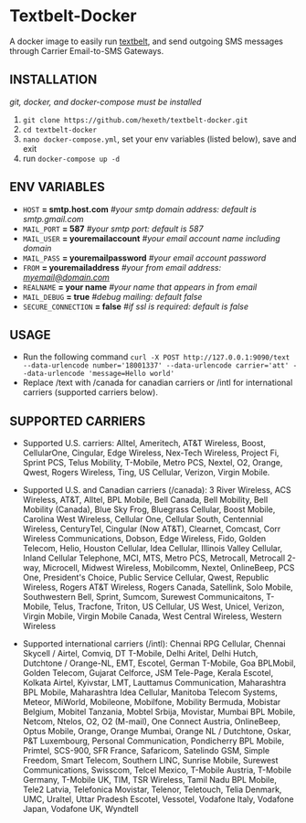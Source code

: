 # Textbelt-Docker
A docker image to easily run [textbelt](https://github.com/typpo/textbelt), and send outgoing SMS messages through Carrier Email-to-SMS Gateways.

## INSTALLATION
*git, docker, and docker-compose must be installed*

1. `git clone https://github.com/hexeth/textbelt-docker.git`
1. `cd textbelt-docker`
1. `nano docker-compose.yml`, set your env variables (listed below), save and exit
1. run `docker-compose up -d` 

## ENV VARIABLES
* `HOST` **= smtp.host.com** *#your smtp domain address: default is smtp.gmail.com*
* `MAIL_PORT` **= 587** *#your smtp port: default is 587*
* `MAIL_USER` **= youremailaccount** *#your email account name including domain*
* `MAIL_PASS` **= youremailpassword** *#your email account password*
* `FROM` **= youremailaddress** *#your from email address: myemail@domain.com*
* `REALNAME` **= your name** *#your name that appears in from email*
* `MAIL_DEBUG` **= true** *#debug mailing: default false*
* `SECURE_CONNECTION` **= false** *#if ssl is required: default is false*

## USAGE

* Run the following command `curl -X POST http://127.0.0.1:9090/text --data-urlencode number='18001337' --data-urlencode carrier='att' --data-urlencode 'message=Hello world'`
* Replace /text with /canada for canadian carriers or /intl for international carriers (supported carriers below).


## SUPPORTED CARRIERS
* Supported U.S. carriers: Alltel, Ameritech, AT&T Wireless, Boost, CellularOne, Cingular, Edge Wireless, Nex-Tech Wireless, Project Fi, Sprint PCS, Telus Mobility, T-Mobile, Metro PCS, Nextel, O2, Orange, Qwest, Rogers Wireless, Ting, US Cellular, Verizon, Virgin Mobile.

* Supported U.S. and Canadian carriers (/canada): 3 River Wireless, ACS Wireless, AT&T, Alltel, BPL Mobile, Bell Canada, Bell Mobility, Bell Mobility (Canada), Blue Sky Frog, Bluegrass Cellular, Boost Mobile, Carolina West Wireless, Cellular One, Cellular South, Centennial Wireless, CenturyTel, Cingular (Now AT&T), Clearnet, Comcast, Corr Wireless Communications, Dobson, Edge Wireless, Fido, Golden Telecom, Helio, Houston Cellular, Idea Cellular, Illinois Valley Cellular, Inland Cellular Telephone, MCI, MTS, Metro PCS, Metrocall, Metrocall 2-way, Microcell, Midwest Wireless, Mobilcomm, Nextel, OnlineBeep, PCS One, President's Choice, Public Service Cellular, Qwest, Republic Wireless, Rogers AT&T Wireless, Rogers Canada, Satellink, Solo Mobile, Southwestern Bell, Sprint, Sumcom, Surewest Communicaitons, T-Mobile, Telus, Tracfone, Triton, US Cellular, US West, Unicel, Verizon, Virgin Mobile, Virgin Mobile Canada, West Central Wireless, Western Wireless

* Supported international carriers (/intl): Chennai RPG Cellular, Chennai Skycell / Airtel, Comviq, DT T-Mobile, Delhi Aritel, Delhi Hutch, Dutchtone / Orange-NL, EMT, Escotel, German T-Mobile, Goa BPLMobil, Golden Telecom, Gujarat Celforce, JSM Tele-Page, Kerala Escotel, Kolkata Airtel, Kyivstar, LMT, Lauttamus Communication, Maharashtra BPL Mobile, Maharashtra Idea Cellular, Manitoba Telecom Systems, Meteor, MiWorld, Mobileone, Mobilfone, Mobility Bermuda, Mobistar Belgium, Mobitel Tanzania, Mobtel Srbija, Movistar, Mumbai BPL Mobile, Netcom, Ntelos, O2, O2 (M-mail), One Connect Austria, OnlineBeep, Optus Mobile, Orange, Orange Mumbai, Orange NL / Dutchtone, Oskar, P&T Luxembourg, Personal Communication, Pondicherry BPL Mobile, Primtel, SCS-900, SFR France, Safaricom, Satelindo GSM, Simple Freedom, Smart Telecom, Southern LINC, Sunrise Mobile, Surewest Communications, Swisscom, Telcel Mexico, T-Mobile Austria, T-Mobile Germany, T-Mobile UK, TIM, TSR Wireless, Tamil Nadu BPL Mobile, Tele2 Latvia, Telefonica Movistar, Telenor, Teletouch, Telia Denmark, UMC, Uraltel, Uttar Pradesh Escotel, Vessotel, Vodafone Italy, Vodafone Japan, Vodafone UK, Wyndtell
